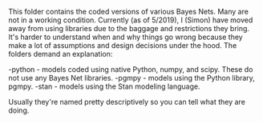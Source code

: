 This folder contains the coded versions of various Bayes Nets. Many are not in 
a working condition. Currently (as of 5/2019), I (Simon) have moved away from 
using libraries due to the baggage and restrictions they bring. It's harder to 
understand when and why things go wrong because they make a lot of assumptions 
and design decisions under the hood. The folders demand an explanation:

-python - models coded using native Python, numpy, and scipy. These do not use 
    any Bayes Net libraries.
-pgmpy - models using the Python library, pgmpy.
-stan - models using the Stan modeling language.

Usually they're named pretty descriptively so you can tell what they are doing.
